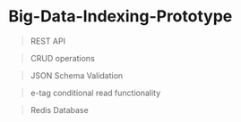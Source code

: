 # Big-Data-Indexing-Prototype
> REST API

> CRUD operations

> JSON Schema Validation

> e-tag conditional read functionality

> Redis Database
